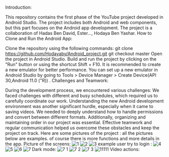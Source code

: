 Introduction:

This repository contains the first phase of the YouTube project developed in Android Studio. The project includes both Android and web components, but this part focuses on the Android app development. The project is a collaboration of Hadas Ben David, Ester..., Hodaya Ben Yashar.
How to Clone and Run the Android App:

Clone the repository using the following commands:
git clone https://github.com/Hodayaby/Android_project.git
git checkout master 
Open the project in Android Studio.
Build and run the project by clicking on the "Run" button or using the shortcut Shift + F10.
It is recommended to create a new emulator for better performance. You can set up a new emulator in Android Studio by going to Tools > Device Manager > Create Device(API 30,Android 11.0 ("R)) .
Challenges and Teamwork:

During the development process, we encountered various challenges:
We faced challenges with different and busy schedules, which required us to carefully coordinate our work.
Understanding the new Android development environment was another significant hurdle, especially when it came to saving videos.
We needed to deeply understand how to handle permissions and convert between different formats. 
Additionally, organizing and maintaining order in our project was essential.
Effective teamwork and regular communication helped us overcome these obstacles and keep the project on track.
Here are some pictures of the project :
all the pictures below are examples. of course there is more functions and more details in the app.
Picture of the screens:
![1](https://github.com/user-attachments/assets/ac3691a7-5796-4d2c-966b-f2b550ff223e)
![2](https://github.com/user-attachments/assets/6a7f88b6-fc22-4778-86b4-c13990e8b52c)
![3](https://github.com/user-attachments/assets/bea99d89-800e-484e-a71a-905040cfdf01)
example user try to login : 
![4](https://github.com/user-attachments/assets/3095b924-935b-4c6f-891d-2568b641f634)
![5](https://github.com/user-attachments/assets/fc520510-d59c-4167-8e29-a954ef921f6f)
![6](https://github.com/user-attachments/assets/2c409db4-4d0e-4fd6-8523-376ca9d774ee)
![7](https://github.com/user-attachments/assets/1caffc90-e5dc-4aee-819b-36c934b1fafb)
Dark mode:
![7 1](https://github.com/user-attachments/assets/fa2da5d6-cc4e-4e97-a054-c7c528d3f58e)
![7 2](https://github.com/user-attachments/assets/846b4c9e-507c-4c6c-82a0-dad09a376b25)
![7 3](https://github.com/user-attachments/assets/31267f44-9c52-4a69-86f2-7720694379e9)
![11111](https://github.com/user-attachments/assets/3f59ec95-aa89-43c8-926e-49c100dfbc07)
Video actions: 



